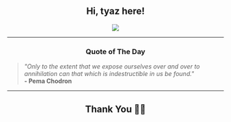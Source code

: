 <h2 align="center"> Hi, tyaz here!</h2>

<p align="center">
<a href="https://github.com/tyazx" alt="github streak"><img src="https://dvst-streak.herokuapp.com/?user=tyazx&theme=tokyonight&fire=DD472C"></a>
</p>

<hr>
<h3 align="center">Quote of The Day</h3>
<p align="center">
<blockquote>
<i>"Only to the extent that we expose ourselves over and over to annihilation can that which is indestructible in us be found."</i>
<br>
<b>- Pema Chodron</b>
</blockquote>
</p>


<hr>
<h2 align="center">Thank You 🙏🏼</h2>
